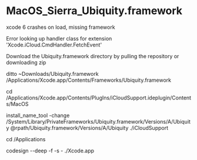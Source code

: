 # MacOS_Sierra_Ubiquity.framework
xcode 6 crashes on load, missing framework

Error looking up handler class for extension 'Xcode.iCloud.CmdHandler.FetchEvent'

Download the Ubiquity.framework directory by pulling the repository or downloading zip

ditto ~Downloads/Ubiquity.framework /Applications/Xcode.app/Contents/Frameworks/Ubiquity.framework

cd /Applications/Xcode.app/Contents/PlugIns/iCloudSupport.ideplugin/Contents/MacOS

install_name_tool -change /System/Library/PrivateFrameworks/Ubiquity.framework/Versions/A/Ubiquity @rpath/Ubiquity.framework/Versions/A/Ubiquity ./iCloudSupport

cd /Applications

codesign --deep -f -s - ./Xcode.app

